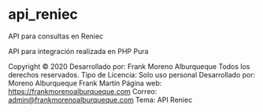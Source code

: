 # api_reniec
 API para consultas en Reniec

 API para integración realizada en PHP Pura

 Copyright © 2020 Desarrollado por: Frank Moreno Alburqueque Todos los derechos reservados.
	Tipo de Licencia: Solo uso personal
	Desarrollado por: Moreno Alburqueque Frank Martin
	Página web:       https://frankmorenoalburqueque.com
	Correo:		      admin@frankmorenoalburqueque.com
	Tema:	  		  API Reniec

